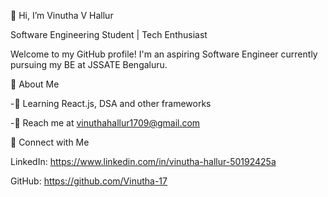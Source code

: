 👋 Hi, I’m Vinutha V Hallur

Software Engineering Student | Tech Enthusiast

Welcome to my GitHub profile! I'm an aspiring Software Engineer currently pursuing my BE at JSSATE Bengaluru. 

🚀 About Me

-🌱 Learning React.js, DSA and other frameworks

-📧 Reach me at vinuthahallur1709@gmail.com

📧 Connect with Me

LinkedIn: https://www.linkedin.com/in/vinutha-hallur-50192425a 

GitHub: https://github.com/Vinutha-17



<!---
Vinutha-17/Vinutha-17 is a ✨ special ✨ repository because its `README.md` (this file) appears on your GitHub profile.
You can click the Preview link to take a look at your changes.
Hi 👋, I'm Vikas T G
Software Engineering Student | Full-Stack Developer | Tech Enthusiast
Welcome to my GitHub profile! I'm an enthusiastic Software Engineer and Full-Stack Developer passionate about building impactful web and app solutions. My interests span across app development, cloud technologies, and databases, and I’m always keen to dive into new technologies.
Profile Views


--->


